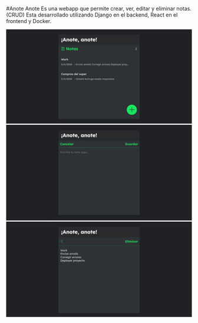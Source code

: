 #Anote Anote
Es una webapp que permite crear, ver, editar y eliminar notas. (CRUD)
Esta desarrollado utilizando Django en el backend, React en el frontend y Docker.


![Imagen de ejemplo](Screen.jpg)
![Imagen de ejemplo](Screen1.jpg)
![Imagen de ejemplo](Screen2.jpg)
